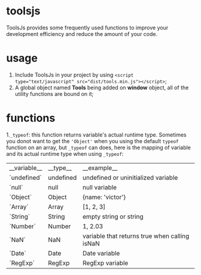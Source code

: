 # toolsjs
ToolsJs provides some frequently used functions to improve your development efficiency and reduce the amount of your code.

# usage
1. Include ToolsJs in your project by using `<script type="text/javascript" src="dist/tools.min.js"></script>`;
2. A global object named __Tools__ being added on __window__ object, all of the utility functions are bound on it;

# functions
1.`_typeof`: this function returns variable's actual runtime type. Sometimes you donot want to get the `'Object'` when you using the default `typeof` function on an array, but `_typeof` can does, here is the mapping of variable and its actual runtime type when using `_typeof`:
<table>
    <tr>
        <td>__variable__</td><td>__type__</td><td>__example__</td>
    </tr>
    <tr>
        <td>`undefined`</td><td>undefined</td><td>undefined or uninitialized variable</td>
    </tr>
    <tr>
        <td>`null`</td><td>null</td><td>null variable</td>
    </tr>
    <tr>
        <td>`Object`</td><td>Object</td><td>{name: 'victor'}</td>
    </tr>
    <tr>
        <td>`Array`</td><td>Array</td><td>[1, 2, 3]</td>
    </tr>
    <tr>
        <td>`String`</td><td>String</td><td>empty string or string</td>
    </tr>
    <tr>
        <td>`Number`</td><td>Number</td><td>1, 2.03</td>
    </tr>
    <tr>
        <td>`NaN`</td><td>NaN</td><td>variable that returns true when calling isNaN</td>
    </tr>
    <tr>
        <td>`Date`</td><td>Date</td><td>Date variable</td>
    </tr>
    <tr>
        <td>`RegExp`</td><td>RegExp</td><td>RegExp variable</td>
    </tr>
</table>
